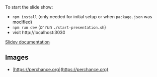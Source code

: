 To start the slide show:

- `npm install` (only needed for initial setup or when `package.json` was modified)
- `npm run dev` (or run `./start-presentation.sh`)
- visit http://localhost:3030

[Slidev documentation](https://sli.dev/)

## Images

- [https://perchance.org](https://perchance.org)
